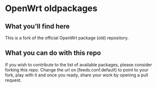 # OpenWrt oldpackages

## What you'll find here

This is a fork of the official OpenWrt package (old) repository.

## What you can do with this repo

If you wish to contribute to the list of available packages, please consider forking this repo. Change the url on [feeds.conf.default] to point to your fork, play with it and once you ready, share your work by opening a pull request.

